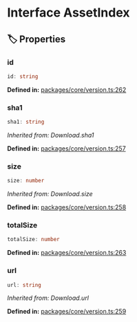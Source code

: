 # Interface AssetIndex

## 🏷️ Properties

### id <Badge type="tip" text="readonly" />

```ts
id: string
```
<p style="font-size: 14px; color: var(--vp-c-text-2)">
<strong>Defined in:</strong> <a href="https://github.com/voxelum/minecraft-launcher-core-node/blob/master/packages/core/version.ts#L262" target="_blank" rel="noreferrer">packages/core/version.ts:262</a>
</p>


### sha1

```ts
sha1: string
```
*Inherited from: Download.sha1*

<p style="font-size: 14px; color: var(--vp-c-text-2)">
<strong>Defined in:</strong> <a href="https://github.com/voxelum/minecraft-launcher-core-node/blob/master/packages/core/version.ts#L257" target="_blank" rel="noreferrer">packages/core/version.ts:257</a>
</p>


### size

```ts
size: number
```
*Inherited from: Download.size*

<p style="font-size: 14px; color: var(--vp-c-text-2)">
<strong>Defined in:</strong> <a href="https://github.com/voxelum/minecraft-launcher-core-node/blob/master/packages/core/version.ts#L258" target="_blank" rel="noreferrer">packages/core/version.ts:258</a>
</p>


### totalSize <Badge type="tip" text="readonly" />

```ts
totalSize: number
```
<p style="font-size: 14px; color: var(--vp-c-text-2)">
<strong>Defined in:</strong> <a href="https://github.com/voxelum/minecraft-launcher-core-node/blob/master/packages/core/version.ts#L263" target="_blank" rel="noreferrer">packages/core/version.ts:263</a>
</p>


### url

```ts
url: string
```
*Inherited from: Download.url*

<p style="font-size: 14px; color: var(--vp-c-text-2)">
<strong>Defined in:</strong> <a href="https://github.com/voxelum/minecraft-launcher-core-node/blob/master/packages/core/version.ts#L259" target="_blank" rel="noreferrer">packages/core/version.ts:259</a>
</p>


